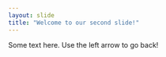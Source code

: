 ```yaml
---
layout: slide
title: "Welcome to our second slide!"
---
```

Some text here.
Use the left arrow to go back!